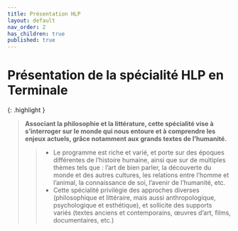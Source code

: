 ```yaml
---
title: Présentation HLP
layout: default
nav_order: 2
has_children: true
published: true
---
```

# Présentation de la spécialité HLP en Terminale


{: .highlight }
>**Associant la philosophie et la littérature, cette spécialité vise à s’interroger sur le
monde qui nous entoure et à comprendre les enjeux actuels, grâce notamment aux
grands textes de l’humanité.**
>> - Le programme est riche et varié, et porte sur des époques différentes de l’histoire
humaine, ainsi que sur de multiples thèmes tels que : l’art de bien parler, la
découverte du monde et des autres cultures, les relations entre l’homme et l’animal,
la connaissance de soi, l’avenir de l’humanité, etc.
>> - Cette spécialité privilégie des approches diverses (philosophique et littéraire, mais
aussi anthropologique, psychologique et esthétique), et sollicite des supports variés
(textes anciens et contemporains, œuvres d’art, films, documentaires, etc.)
